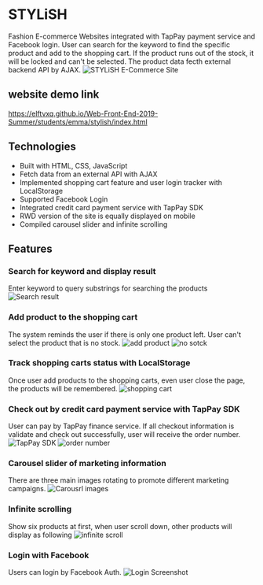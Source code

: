 # STYLiSH
Fashion E-commerce Websites integrated with TapPay payment service and Facebook login.
User can search for the keyword to find the specific product and add to the shopping cart.
If the product runs out of the stock, it will be locked and can't be selected.
The product data fecth external backend API by AJAX.
![STYLiSH E-Commerce Site](https://upload.cc/i1/2019/10/13/Rx841r.png)

## website demo link
https://elftvxq.github.io/Web-Front-End-2019-Summer/students/emma/stylish/index.html

## Technologies
 * Built with HTML, CSS, JavaScript 
 * Fetch data from an external API with AJAX
 * Implemented shopping cart feature and user login tracker with LocalStorage
 * Supported Facebook Login 
 * Integrated credit card payment service with TapPay SDK
 * RWD version of the site is equally displayed on mobile
 * Compiled carousel slider and infinite scrolling


## Features

### Search for keyword and display result
Enter keyword to query substrings for searching the products
![Search result](https://upload.cc/i1/2019/10/13/ERS3WK.jpg)


### Add product to the shopping cart
The system reminds the user if there is only one product left.
User can't select the product that is no stock.
![add product](https://upload.cc/i1/2019/10/13/gwVIdN.jpg)
![no sotck](https://upload.cc/i1/2019/10/13/lmEC8e.jpg)


### Track shopping carts status with LocalStorage
Once user add products to the shopping carts, even user close the page, the products will be remembered.
![shopping cart](https://upload.cc/i1/2019/10/13/TA5DLc.jpg)


### Check out by credit card payment service with TapPay SDK
User can pay by TapPay finance service. 
If all checkout information is validate and check out successfully, user will receive the order number.
![TapPay SDK](https://upload.cc/i1/2019/10/13/TodauC.jpg)
![order number](https://upload.cc/i1/2019/10/13/W7ySvG.jpg)


### Carousel slider of marketing information
There are three main images rotating to promote different marketing campaigns.
![Carousrl images](https://upload.cc/i1/2019/10/13/EM4liu.jpg)


### Infinite scrolling
Show six products at first, when user scroll down, other products will display as following
![infinite scroll](https://upload.cc/i1/2019/10/13/sMd1lw.jpg)


### Login with Facebook 
Users can login by Facebook Auth.
![Login Screenshot](https://upload.cc/i1/2019/10/13/zG3khi.jpg)
